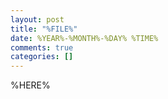 ```yaml
---
layout: post
title: "%FILE%"
date: %YEAR%-%MONTH%-%DAY% %TIME%
comments: true
categories: []
---
```

%HERE%


